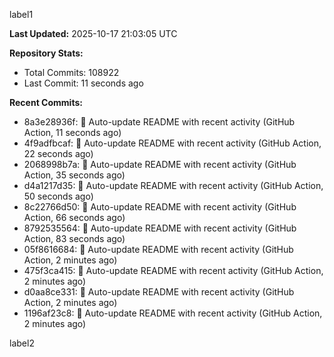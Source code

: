 
label1 
<!-- ACTIVITY_START -->
**Last Updated:** 2025-10-17 21:03:05 UTC

**Repository Stats:**
- Total Commits: 108922
- Last Commit: 11 seconds ago

**Recent Commits:**
- 8a3e28936f: 🤖 Auto-update README with recent activity (GitHub Action, 11 seconds ago)
- 4f9adfbcaf: 🤖 Auto-update README with recent activity (GitHub Action, 22 seconds ago)
- 2068998b7a: 🤖 Auto-update README with recent activity (GitHub Action, 35 seconds ago)
- d4a1217d35: 🤖 Auto-update README with recent activity (GitHub Action, 50 seconds ago)
- 8c22766d50: 🤖 Auto-update README with recent activity (GitHub Action, 66 seconds ago)
- 8792535564: 🤖 Auto-update README with recent activity (GitHub Action, 83 seconds ago)
- 05f8616684: 🤖 Auto-update README with recent activity (GitHub Action, 2 minutes ago)
- 475f3ca415: 🤖 Auto-update README with recent activity (GitHub Action, 2 minutes ago)
- d0aa8ce331: 🤖 Auto-update README with recent activity (GitHub Action, 2 minutes ago)
- 1196af23c8: 🤖 Auto-update README with recent activity (GitHub Action, 2 minutes ago)
<!-- ACTIVITY_END -->

label2
